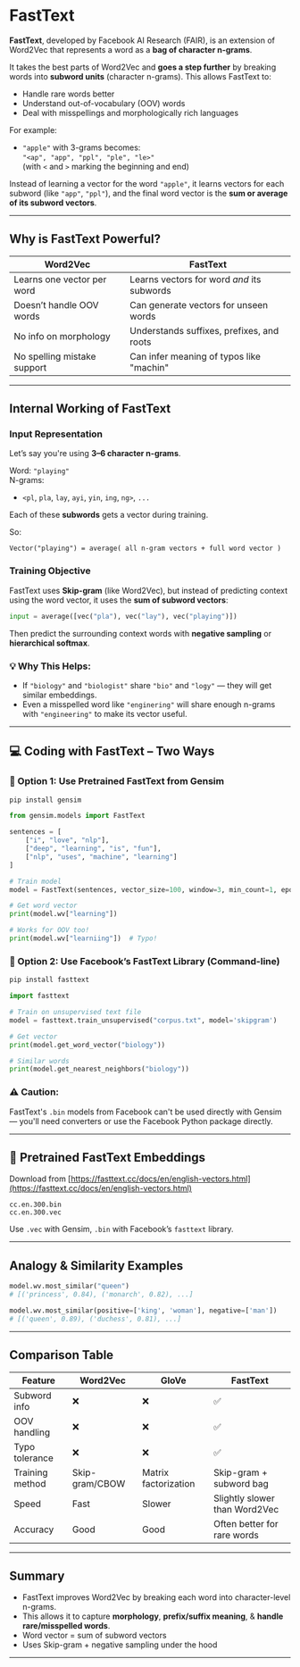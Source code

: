 # FastText

**FastText**, developed by Facebook AI Research (FAIR), is an extension of Word2Vec that represents a word as a **bag of character n-grams**.

 It takes the best parts of Word2Vec and **goes a step further** by breaking words into **subword units** (character n-grams). This allows FastText to:

- Handle rare words better
- Understand out-of-vocabulary (OOV) words
- Deal with misspellings and morphologically rich languages

For example:

- `"apple"` with 3-grams becomes:  
    `"<ap", "app", "ppl", "ple", "le>"`  
    (with `<` and `>` marking the beginning and end)

Instead of learning a vector for the word `"apple"`, it learns vectors for each subword (like `"app"`, `"ppl"`), and the final word vector is the **sum or average of its subword vectors**.

---

## Why is FastText Powerful?

|Word2Vec|FastText|
|---|---|
|Learns one vector per word|Learns vectors for word _and_ its subwords|
|Doesn’t handle OOV words|Can generate vectors for unseen words|
|No info on morphology|Understands suffixes, prefixes, and roots|
|No spelling mistake support|Can infer meaning of typos like "machin"|

---

## Internal Working of FastText

### Input Representation

Let’s say you're using **3–6 character n-grams**.

Word: `"playing"`  
N-grams:

- `<pl`, `pla`, `lay`, `ayi`, `yin`, `ing`, `ng>`, `...`

Each of these **subwords** gets a vector during training.

So:

```plaintext
Vector("playing") = average( all n-gram vectors + full word vector )
```

### Training Objective

FastText uses **Skip-gram** (like Word2Vec), but instead of predicting context using the word vector, it uses the **sum of subword vectors**:

```python
input = average([vec("pla"), vec("lay"), vec("playing")])
```

Then predict the surrounding context words with **negative sampling** or **hierarchical softmax**.

### 💡 Why This Helps:

- If `"biology"` and `"biologist"` share `"bio"` and `"logy"` — they will get similar embeddings.
- Even a misspelled word like `"enginering"` will share enough n-grams with `"engineering"` to make its vector useful.

---

## 💻 Coding with FastText – Two Ways

### 🔸 Option 1: Use Pretrained FastText from Gensim

```bash
pip install gensim
```

```python
from gensim.models import FastText

sentences = [
    ["i", "love", "nlp"],
    ["deep", "learning", "is", "fun"],
    ["nlp", "uses", "machine", "learning"]
]

# Train model
model = FastText(sentences, vector_size=100, window=3, min_count=1, epochs=10)

# Get word vector
print(model.wv["learning"])

# Works for OOV too!
print(model.wv["learniing"])  # Typo!
```

### 🔸 Option 2: Use Facebook’s FastText Library (Command-line)

```bash
pip install fasttext
```

```python
import fasttext

# Train on unsupervised text file
model = fasttext.train_unsupervised("corpus.txt", model='skipgram')

# Get vector
print(model.get_word_vector("biology"))

# Similar words
print(model.get_nearest_neighbors("biology"))
```

### ⚠️ Caution:

FastText's `.bin` models from Facebook can't be used directly with Gensim — you'll need converters or use the Facebook Python package directly.

---

## 📁 Pretrained FastText Embeddings

Download from [https://fasttext.cc/docs/en/english-vectors.html](https://fasttext.cc/docs/en/english-vectors.html)

```plaintext
cc.en.300.bin
cc.en.300.vec
```

Use `.vec` with Gensim, `.bin` with Facebook’s `fasttext` library.

---

## Analogy & Similarity Examples

```python
model.wv.most_similar("queen")
# [('princess', 0.84), ('monarch', 0.82), ...]

model.wv.most_similar(positive=['king', 'woman'], negative=['man'])
# [('queen', 0.89), ('duchess', 0.81), ...]
```

---

## Comparison Table

|Feature|Word2Vec|GloVe|FastText|
|---|---|---|---|
|Subword info|❌|❌|✅|
|OOV handling|❌|❌|✅|
|Typo tolerance|❌|❌|✅|
|Training method|Skip-gram/CBOW|Matrix factorization|Skip-gram + subword bag|
|Speed|Fast|Slower|Slightly slower than Word2Vec|
|Accuracy|Good|Good|Often better for rare words|

---

## Summary

- FastText improves Word2Vec by breaking each word into character-level n-grams.
- This allows it to capture **morphology**, **prefix/suffix meaning**, & **handle rare/misspelled words**.
- Word vector = sum of subword vectors
- Uses Skip-gram + negative sampling under the hood

---

